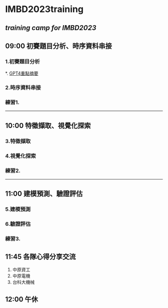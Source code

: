# IMBD2023training
*training camp for IMBD2023*
---
## 09:00 初賽題目分析、時序資料串接
### 1.初賽題目分析
*. [GPT4重點摘要](https://chat.openai.com/share/d7313350-7078-4bb5-9f1f-0050bf3a85c1)

### 2.時序資料串接

### 練習1.

---
## 10:00 特徵擷取、視覺化探索
### 3.特徵擷取

### 4.視覺化探索

### 練習2.

---
## 11:00 建模預測、驗證評估

### 5.建模預測

### 6.驗證評估

### 練習3.

## 11:45 各隊心得分享交流
1. 中原資工
2. 中原電機
3. 台科大機械
## 12:00 午休
